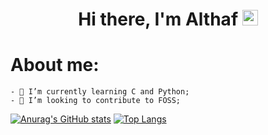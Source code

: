 <div align="center">
	<h1>Hi there, I'm Althaf <img src="https://media.giphy.com/media/hvRJCLFzcasrR4ia7z/giphy.gif" width="25px"> </h1>
</div>

# About me:
	- 🌱 I’m currently learning C and Python;
	- 👯 I’m looking to contribute to FOSS;

[![Anurag's GitHub stats](https://github-readme-stats.vercel.app/api?username=Ultrahalf&show_icons=true)](https://github.com/anuraghazra/github-readme-stats)
[![Top Langs](https://github-readme-stats.vercel.app/api/top-langs/?username=Ultrahalf&layout=compact)](https://github.com/anuraghazra/github-readme-stats)
